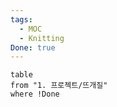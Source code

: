 ```yaml
---
tags:
  - MOC
  - Knitting
Done: true
---
```

```dataview
table
from "1. 프로젝트/뜨개질"
where !Done
```

